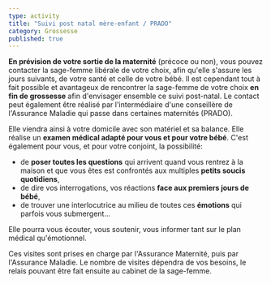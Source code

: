 ```yaml
---
type: activity
title: "Suivi post natal mère-enfant / PRADO"
category: Grossesse
published: true
---
```




**En prévision de votre sortie de la maternité** (précoce ou non), vous pouvez contacter la sage-femme libérale de votre choix, afin qu'elle s'assure les jours suivants, de votre santé et celle de votre bébé. Il est cependant tout à fait possible et avantageux de rencontrer la sage-femme de votre choix **en fin de grossesse** afin d'envisager ensemble ce suivi post-natal.
Le contact peut également être réalisé par l'intermédiaire d'une conseillère de l'Assurance Maladie qui passe dans certaines maternités (PRADO).

Elle viendra ainsi à votre domicile avec son matériel et sa balance. 
Elle réalise un **examen médical adapté pour vous et pour votre bébé**.
C'est également pour vous, et pour votre conjoint, la possibilité: 
- de **poser toutes les questions** qui arrivent quand vous rentrez à la maison et que vous êtes est confrontés aux multiples **petits soucis quotidiens**, 
- de dire vos interrogations, vos réactions **face aux premiers jours de bébé**,
- de trouver une interlocutrice au milieu de toutes ces **émotions** qui parfois vous submergent...

Elle pourra vous écouter, vous soutenir, vous informer tant sur le plan médical qu'émotionnel.

Ces visites sont prises en charge par l'Assurance Maternité, puis par l'Assurance Maladie. Le nombre de visites dépendra de vos besoins, le relais pouvant être fait ensuite au cabinet de la sage-femme.

